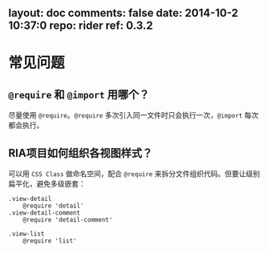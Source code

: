 layout: doc
comments: false
date: 2014-10-2 10:37:0
repo: rider
ref: 0.3.2
---

# 常见问题

## `@require` 和 `@import` 用哪个？

尽量使用 `@require`。`@require` 多次引入同一文件时只会执行一次，`@import` 每次都会执行。

## RIA项目如何组织各视图样式？

可以用 `CSS Class` 做命名空间，配合 `@require` 来拆分文件组织代码。但要让级别扁平化，避免多级嵌套：

```haml
.view-detail
    @require 'detail'
.view-detail-comment
    @require 'detail-comment'

.view-list
    @require 'list'
```
